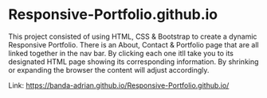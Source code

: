 # Responsive-Portfolio.github.io
This project consisted of using HTML, CSS & Bootstrap to create a dynamic Responsive Portfolio. 
There is an About, Contact & Portfolio page that are all linked together in the nav bar. By clicking each one itll take you to its designated HTML page showing its corresponding information. By shrinking or expanding the browser the content will adjust accordingly.

Link: https://banda-adrian.github.io/Responsive-Portfolio.github.io/
